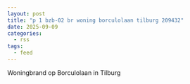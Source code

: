 ```yaml
---
layout: post
title: "p 1 bzb-02 br woning borculolaan tilburg 209432"
date: 2025-09-09
categories: 
  - rss
tags: 
  - feed
---
```


Woningbrand op Borculolaan in Tilburg

